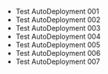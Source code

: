 - Test AutoDeployment 001
- Test AutoDeployment 002
- Test AutoDeployment 003
- Test AutoDeployment 004
- Test AutoDeployment 005
- Test AutoDeployment 006
- Test AutoDeployment 007
